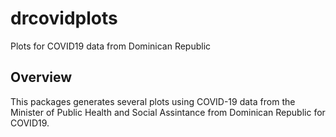 # drcovidplots
Plots for COVID19 data from Dominican Republic 

## Overview
This packages generates several plots using COVID-19 data from the Minister of Public Health and Social Assintance from Dominican Republic for COVID19.
